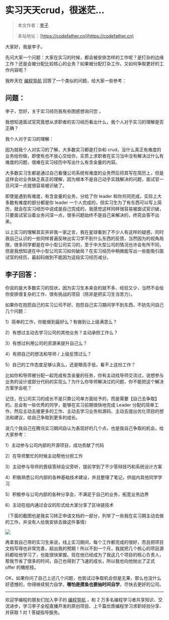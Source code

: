 # 实习天天crud，很迷茫...

> 本文作者：[李子](https://yuyuanweb.feishu.cn/wiki/Abldw5WkjidySxkKxU2cQdAtnah)
>
> 本站地址：[https://codefather.cn](https://codefather.cn)

大家好，我是李子。

先问大家一个问题：大家在实习的时候，都会被安排怎样的工作呢？是打杂的边缘工作？还是会被分配比较核心的业务？如果被分配打杂工作，又如何争取更好的工作内容呢？

我昨天在 [编程导航](https://mp.weixin.qq.com/s?__biz=MzI1NDczNTAwMA==&mid=2247544329&idx=1&sn=8c268a0a40befcc2b470c75ced1cb1d6&chksm=e9c2c9fedeb540e848aa18c484a9674dc9dd28fc45bb510dc4be52b147dd4c1d8fd7fe6899df&token=1562751299&lang=zh_CN&scene=21#wechat_redirect) 回答了一个类似的问题，给大家一些参考：

## 问题：

李子，您好，关于实习经历我有些困惑想询问您 。

我想知道面试官究竟想从求职者的实习经历看出什么，我个人对于实习的理解是否正确？

我个人对于实习的理解：

因为就我个人对实习的了解，大多数实习都是打杂和 crud，没什么真正有难度的业务给你做，即使有也不放心交给你，实质上求职者在实习当中没有解决过什么有难度的问题，很难在实习经历中写出什么有含金量的内容。

大多数实习生都是通过自己看懂公司系统有难度的业务然后将其写在简历上，但是这样会对业务缺乏真正的理解，因为根本不是自己动手实践解决的问题，面试官一旦问深一点就很容易被识破了。

即使是遇到有难度，有含金量的业务，分给了你 leader 和你共同完成，实际上大多数有难度的部分都是你 leader 一个人完成的，但实习生为了有东西可以写上简历，就会在实习经历中说成是自己完成的，我感觉这样同样很容易被面试官识破，只要面试官沿着业务问深一点，很多问题始终不是自己来解决的，终究会答不出来。

以上实习的理解其实并非我一家之言，我在星球看到了不少人有这样的疑惑，同时我自己认识的一些同样普遍反映出实习学不到什么东西的反馈，当然因为的视角局限，很多同学都是在中小型公司实习的，至于中大型公司的情况也许会有所不同，但是我想知道在中小型公司实习如何破局？在实习经历中稍微能写出一些能吸引面试官的经历，最起码做到不能因为这段实习经历减分。

## 李子回答：

你说的是大多数实习的现状，因为实习生本来会的就不多、经验又少，当然不会给你安排很复杂的工作、很有挑战的项目（除非是把实习生当苦力）。

如果你在抱怨自己的实习公司不好、抱怨自己实习期间学不到东西，不妨先问自己几个问题：

1）简单的工作，你能做到最好么？有做到让上级满意么？

2）有想过主动去学习公司的其他业务？主动承担工作么？

3）有想过利用公司的资源来提升自己么？

4）有把自己的想法和导师 / 上级反馈过么？

5）自己的工作态度足够认真么，还是眼高手低，看不上这份工作？

比如你和导师被分配一起完成有含金量的任务，你有主动找导师交流过，说想参与业务的设计或部分代码的实现么？为什么你导师解决过的问题，你不能把这个解决方案学会呢？

记住，在公司实习的成长不是只靠公司单方面给予的，而是需要【自己去争取】的。总会有一些优秀的同学，能够在实习前期很快地完成 Leader 分配的简单工作，然后主动去接更多的工作、主动去学习业务和源码、主动去提出优化项目的想法和建议，给自己争取到更多的成长。

说几个我自己在腾讯实习期间自认为表现好的几个点，也是我自己争取的机会，给大家参考： 

1）主动参与公司内部的开源项目，成功贡献了代码

2）在导师繁忙的时候主动帮他分担工作

3）主动参与导师的晋级答辩会议旁听，提前学到了不少答辩技巧和系统设计方案

4）积极熟悉公司内部的各种基础技术建设，并且整理了笔记，供组内其他同学学习

5）积极参与公司内部的各种分享会，不满足于自己的业务，拓宽业务边界

6）主动在组内通过会议的形式给大家分享了区块链技术

（下面的截图也是我实习转正申请文档的一部分，列举了一些我在实习期主动去做的工作，并没有人给我安排去做这件事情）

![](https://pic.yupi.icu/5563/202311070838648.png)

再拿我自己带的实习生来说，线上实习期间，每个工作都完成的很好，而且把项目文档写得也非常完善，超出我的预期！所以不到一个月，我就把几个核心的项目源码都给他学习了，也能很快掌握。现在他已经成为了我这几个项目的核心负责人，帮我节省了很多的时间，自己也得到了飞速的成长，所以我也向他抛出了正式 offer 的橄榄枝。

OK，如果你问了自己上述几个问题，也尝试过争取机会但是无果，那么也没什么好遗憾的，你得继续努力自学，**哪怕是摸鱼也要抽时间自学**，尽快去更好的公司。





------


欢迎学编程的朋友们加入李子的 [编程导航](https://mp.weixin.qq.com/s?__biz=MzI1NDczNTAwMA==&mid=2247544329&idx=1&sn=8c268a0a40befcc2b470c75ced1cb1d6&chksm=e9c2c9fedeb540e848aa18c484a9674dc9dd28fc45bb510dc4be52b147dd4c1d8fd7fe6899df&token=1562751299&lang=zh_CN&scene=21#wechat_redirect) ，和 2 万多名编程学习者共享知识、交流进步，学习李子全程直播开发的原创项目、上千篇优质编程学习求职经验分享、并获取 1 对 1 答疑指导服务。